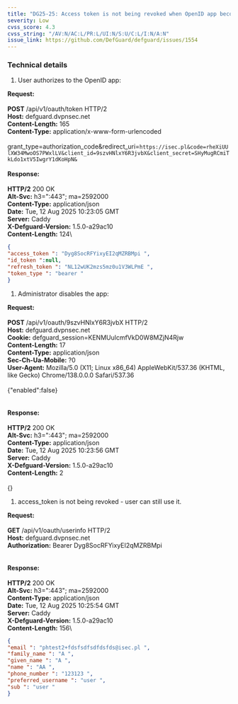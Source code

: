 ```yaml
---
title: "DG25-25: Access token is not being revoked when OpenID app becomes disabled"
severity: Low
cvss_score: 4.3
cvss_string: "/AV:N/AC:L/PR:L/UI:N/S:U/C:L/I:N/A:N"
issue_link: https://github.com/DefGuard/defguard/issues/1554
---
```


### Technical details

1.  User authorizes to the OpenID app:

**Request:**\
\
**POST** /api/v1/oauth/token HTTP/2\
**Host:** defguard.dvpnsec.net\
**Content-Length:** 165\
**Content-Type:** application/x-www-form-urlencoded\
\
grant_type=authorization_code&redirect_uri=`https://isec.pl&code=rheXiUUlXW34MwoOS7PWxlLV&client_id=9szvHNlxY6R3jvbX&client_secret=SHyMugRCmiTkLdo1xtV5IwgrY1dKoHpN&`\
\
**Response:**\
\
**HTTP/2** 200 OK\
**Alt-Svc:** h3=\":443\"; ma=2592000\
**Content-Type:** application/json\
**Date:** Tue, 12 Aug 2025 10:23:05 GMT\
**Server:** Caddy\
**X-Defguard-Version:** 1.5.0-a29ac10\
**Content-Length:** 124\


```json
{ 
"access_token ": "Dyg8SocRFYixyEI2qMZRBMpi ", 
"id_token ":null, 
"refresh_token ": "NL12wUK2mzs5mz0u1V3WLPmE ", 
"token_type ": "bearer "
}
```

1.  Administrator disables the app:

**Request:**\
\
**POST** /api/v1/oauth/9szvHNlxY6R3jvbX HTTP/2\
**Host:** defguard.dvpnsec.net\
**Cookie:** defguard_session=KENMUulcmfVkD0W8MZjN4Rjw\
**Content-Length:** 17\
**Content-Type:** application/json\
**Sec-Ch-Ua-Mobile:** ?0\
**User-Agent:** Mozilla/5.0 (X11; Linux x86_64) AppleWebKit/537.36
(KHTML, like Gecko) Chrome/138.0.0.0 Safari/537.36\
\
{\"enabled\":false}\
\
\
**Response:**\
\
**HTTP/2** 200 OK\
**Alt-Svc:** h3=\":443\"; ma=2592000\
**Content-Type:** application/json\
**Date:** Tue, 12 Aug 2025 10:23:56 GMT\
**Server:** Caddy\
**X-Defguard-Version:** 1.5.0-a29ac10\
**Content-Length:** 2\
\
{}

1.  access_token is not being revoked - user can still use it.

**Request:**\
\
**GET** /api/v1/oauth/userinfo HTTP/2\
**Host:** defguard.dvpnsec.net\
**Authorization:** Bearer Dyg8SocRFYixyEI2qMZRBMpi\
\
\
**Response:**\
\
**HTTP/2** 200 OK\
**Alt-Svc:** h3=\":443\"; ma=2592000\
**Content-Type:** application/json\
**Date:** Tue, 12 Aug 2025 10:25:54 GMT\
**Server:** Caddy\
**X-Defguard-Version:** 1.5.0-a29ac10\
**Content-Length:** 156\


```json
{ 
"email ": "phtest2+fdsfsdfsdfdsfds@isec.pl ", 
"family_name ": "A ", 
"given_name ": "A ",
"name ": "AA ", 
"phone_number ": "123123 ",
"preferred_username ": "user ", 
"sub ": "user "
}
```